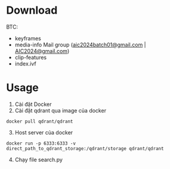 # Download
BTC:
+ keyframes
+ media-info
Mail group (aic2024batch01@gmail.com | AIC2024@gmail.com)
+ clip-features
+ index.ivf

# Usage
1. Cài đặt Docker
2. Cài đặt qdrant qua image của docker
```
docker pull qdrant/qdrant
```
3. Host server của docker 
```
docker run -p 6333:6333 -v direct_path_to_qdrant_storage:/qdrant/storage qdrant/qdrant
```
4. Chạy file search.py 
